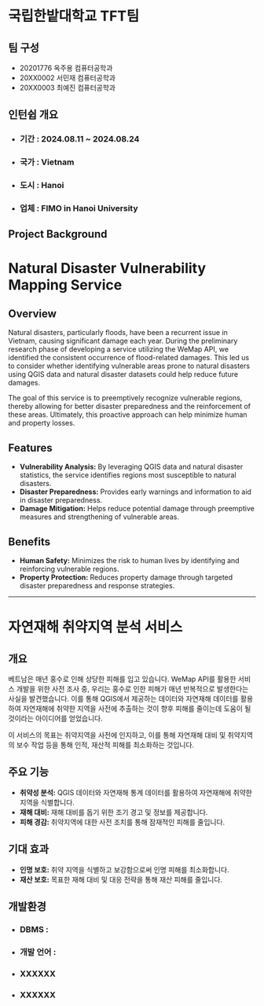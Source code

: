 # 국립한밭대학교 TFT팀

## 팀 구성 
- 20201776 옥주용 컴퓨터공학과
- 20XX0002 서민재 컴퓨터공학과
- 20XX0003 최예진 컴퓨터공학과

## 인턴쉽 개요
  - ### 기간 : 2024.08.11 ~ 2024.08.24
  - ### 국가 : Vietnam
  - ### 도시 : Hanoi
  - ### 업체 : FIMO in Hanoi University

## Project Background
<h1>Natural Disaster Vulnerability Mapping Service</h1>

<h2>Overview</h2>
<p>
    Natural disasters, particularly floods, have been a recurrent issue in Vietnam, causing significant damage each year.
    During the preliminary research phase of developing a service utilizing the WeMap API, we identified the consistent occurrence of flood-related damages.
    This led us to consider whether identifying vulnerable areas prone to natural disasters using QGIS data and natural disaster datasets could help reduce future damages.
</p>
<p>
    The goal of this service is to preemptively recognize vulnerable regions, thereby allowing for better disaster preparedness and the reinforcement of these areas.
    Ultimately, this proactive approach can help minimize human and property losses.
</p>

<h2>Features</h2>
<ul>
    <li><strong>Vulnerability Analysis:</strong> By leveraging QGIS data and natural disaster statistics, the service identifies regions most susceptible to natural disasters.</li>
    <li><strong>Disaster Preparedness:</strong> Provides early warnings and information to aid in disaster preparedness.</li>
    <li><strong>Damage Mitigation:</strong> Helps reduce potential damage through preemptive measures and strengthening of vulnerable areas.</li>
</ul>

<h2>Benefits</h2>
<ul>
    <li><strong>Human Safety:</strong> Minimizes the risk to human lives by identifying and reinforcing vulnerable regions.</li>
    <li><strong>Property Protection:</strong> Reduces property damage through targeted disaster preparedness and response strategies.</li>
</ul>

<hr />

<h1>자연재해 취약지역 분석 서비스</h1>

<h2>개요</h2>
<p>
    베트남은 매년 홍수로 인해 상당한 피해를 입고 있습니다.
    WeMap API를 활용한 서비스 개발을 위한 사전 조사 중, 우리는 홍수로 인한 피해가 매년 반복적으로 발생한다는 사실을 발견했습니다.
    이를 통해 QGIS에서 제공하는 데이터와 자연재해 데이터를 활용하여 자연재해에 취약한 지역을 사전에 추출하는 것이 향후 피해를 줄이는데 도움이 될 것이라는 아이디어를 얻었습니다.
</p>
<p>
    이 서비스의 목표는 취약지역을 사전에 인지하고, 이를 통해 자연재해 대비 및 취약지역의 보수 작업 등을 통해 인적, 재산적 피해를 최소화하는 것입니다.
</p>

<h2>주요 기능</h2>
<ul>
    <li><strong>취약성 분석:</strong> QGIS 데이터와 자연재해 통계 데이터를 활용하여 자연재해에 취약한 지역을 식별합니다.</li>
    <li><strong>재해 대비:</strong> 재해 대비를 돕기 위한 조기 경고 및 정보를 제공합니다.</li>
    <li><strong>피해 경감:</strong> 취약지역에 대한 사전 조치를 통해 잠재적인 피해를 줄입니다.</li>
</ul>

<h2>기대 효과</h2>
<ul>
    <li><strong>인명 보호:</strong> 취약 지역을 식별하고 보강함으로써 인명 피해를 최소화합니다.</li>
    <li><strong>재산 보호:</strong> 목표한 재해 대비 및 대응 전략을 통해 재산 피해를 줄입니다.</li>
</ul>


## 개발환경
  - ### DBMS :
  - ### 개발 언어 : 
  - ### XXXXXX
  - ### XXXXXX
